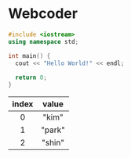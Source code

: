 # Webcoder
```c++
#include <iostream>
using namespace std;

int main() {
  cout << "Hello World!" << endl;
  
  return 0;
}
```
|index|value|
|:--:|:--:|
|0|"kim"|
|1|"park"|
|2|"shin"|
